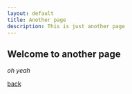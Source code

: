 ```yaml
---
layout: default
title: Another page
description: This is just another page
---
```


## Welcome to another page

_oh yeah_

[back](./)
